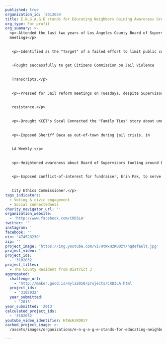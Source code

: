 ```yaml
---
published: true
organization_id: '2013054'
title: E.N.G.A.G.E stands for Educating Neighbors Gaining Awareness Growing Engaged
org_type: For profit
org_summary: >-
  <p>-Attended the last two years of Los Angeles County Board of Supervisors
  meetings</p>
   
   
   <p>-Identified as the "Target" of a failed effort to limit public comment.
   
   
   -Fought successfully to get Citizens Commission on Jail Violence 
   
   
   Transcripts.</p>
   
   
   <p>-Pressed for Jail reform meetings on Tuesdays, despite Supervisorial 
   
   
   resistance.</p>
   
   
   <p>-Brought KCET's Socal Connected the "Family Ties" story about undue Lobbying influence.</p>
   
   
   <p>-Exposed Sheriff Baca as out-of-town during jail crisis, in 
   
   
   LA Weekly.</p>
   
   
   <p>-Heightened awareness about Board of Supervisors tooling around DC in limos.</p>
   
   
   <p>-Exposed conflict-of-interest for fundraiser, Erin Pak, to serve as 
   
   
   City Ethics Commissioner.</p>
tags_indicators:
  - Voting & civic engagement
  - Social connectedness
charity_navigator_url: ''
organization_website:
  - 'http://www.facebook.com/CRD3LA'
twitter: ''
instagram: ''
facebook: ''
ein: '474528239'
zip: ''
project_image: 'https://img.youtube.com/vi/HtWxHzKO0zY/hqdefault.jpg'
project_video: ''
project_ids:
  - '3102032'
project_titles:
  - The County Resident from District 3
aggregated:
  challenge_url:
    - 'http://maker.good.is/myla2050/projects/CRD3LA.html'
  project_ids:
    - '3102032'
  year_submitted:
    - '2013'
year_submitted: '2013'
calculated_project_ids:
  - '3102032'
youtube_video_identifier: HtWxHzKO0zY
cached_project_image: >-
  /assets/images/organizations/e-n-g-a-g-e-stands-for-educating-neighbors-gaining-awareness-growing-engaged/img.youtube.com/vi/HtWxHzKO0zY/hqdefault.jpg

---
```

